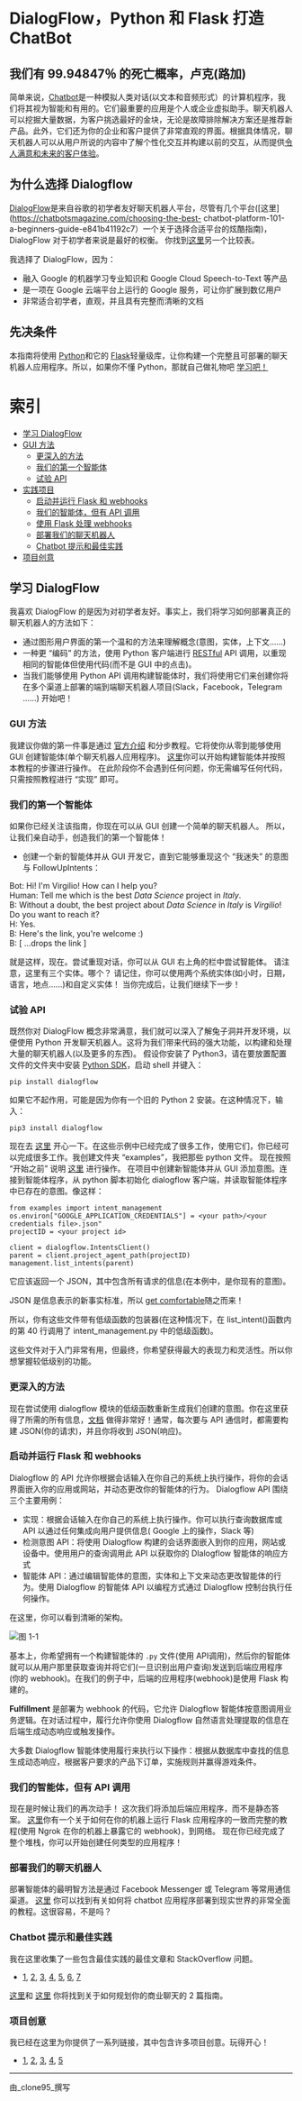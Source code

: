 # DialogFlow，Python 和 Flask 打造 ChatBot

## 我们有 99.94847％ 的死亡概率，卢克(路加)
简单来说，[Chatbot](https://medium.com/swlh/what-is-a-chatbot-and-how-to-use-it-for-your-business-976ec2e0a99f)是一种模拟人类对话(以文本和音频形式）的计算机程序，我们将其视为智能和有用的。它们最重要的应用是个人或企业虚拟助手。聊天机器人可以挖掘大量数据，为客户挑选最好的金块，无论是故障排除解决方案还是推荐新产品。此外，它们还为你的企业和客户提供了非常直观的界面。根据具体情况，聊天机器人可以从用户所说的内容中了解个性化交互并构建以前的交互，从而提供[令人满意和未来的客户体验](https://mobilemonkey.com/chatbots/chatbot-examples)。

## 为什么选择 Dialogflow
[DialogFlow](https://dialogflow.com/)是来自谷歌的初学者友好聊天机器人平台，尽管有几个平台([这里](https://chatbotsmagazine.com/choosing-the-best- chatbot-platform-101-a-beginners-guide-e841b41192c7）一个关于选择合适平台的炫酷指南)，DialogFlow 对于初学者来说是最好的权衡。 你找到[这里](https://chatbotsjournal.com/25-chatbot-platforms-a-comparative-table-aeefc932eaff)另一个比较表。

我选择了 DialogFlow，因为：

- 融入 Google 的机器学习专业知识和 Google Cloud Speech-to-Text 等产品
- 是一项在 Google 云端平台上运行的 Google 服务，可让你扩展到数亿用户
- 非常适合初学者，直观，并且具有完整而清晰的文档

## 先决条件
本指南将使用 [Python](https://www.python.org/)和它的 [Flask](http://flask.pocoo.org/)轻量级库，让你构建一个完整且可部署的聊天机器人应用程序。所以，如果你不懂 Python，那就自己做礼物吧 [学习吧！](https://automatetheboringstuff.com/)

# 索引
- [学习 DialogFlow](#学习-DialogFlow)
- [GUI 方法](#GUI-方法)
    - [更深入的方法](#更深入的方法)
    - [我们的第一个智能体](#我们的第一个智能体)
    - [试验 API](#试验-API)
- [实践项目](#实践项目)
    - [启动并运行 Flask 和 webhooks](#启动并运行-Flask-和-webhooks)
    - [我们的智能体，但有 API 调用](#我们的智能体，但有-API-调用)
    - [使用 Flask 处理 webhooks](#使用-Flask-处理-webhooks)
    - [部署我们的聊天机器人](#部署我们的聊天机器人)
    - [Chatbot 提示和最佳实践](#Chatbot-提示和最佳实践)
- [项目创意](#项目创意)

## 学习 DialogFlow
我喜欢 DialogFlow 的是因为对初学者友好。事实上，我们将学习如何部署真正的聊天机器人的方法如下：
- 通过图形用户界面的第一个温和的方法来理解概念(意图，实体，上下文......)
- 一种更 “编码” 的方法，使用 Python 客户端进行 [RESTful](https://it.wikipedia.org/wiki/Representational_State_Transfer) API 调用，以重现相同的智能体但使用代码(而不是 GUI 中的点击)。
- 当我们能够使用 Python API 调用构建智能体时，我们将使用它们来创建你将在多个渠道上部署的端到端聊天机器人项目(Slack，Facebook，Telegram ......)
开始吧！

### GUI 方法
我建议你做的第一件事是通过 [官方介绍](https://dialogflow.com/docs) 和分步教程。它将使你从零到能够使用 GUI 创建智能体(单个聊天机器人应用程序)。
[这里](https://console.dialogflow.com/api-client/#/login)你可以开始构建智能体并按照本教程的步骤进行操作。
在此阶段你不会遇到任何问题，你无需编写任何代码，只需按照教程进行 “实现” 即可。

### 我们的第一个智能体
如果你已经关注该指南，你现在可以从 GUI 创建一个简单的聊天机器人。
所以，让我们亲自动手，创造我们的第一个智能体！

- 创建一个新的智能体并从 GUI 开发它，直到它能够重现这个 “我迷失” 的意图与 FollowUpIntents：

Bot: Hi! I'm Virgilio! How can I help you?\
Human: Tell me which is the best _Data Science_ project in _Italy_.\
B: Without a doubt, the best project about _Data Science_ in _Italy_ is _Virgilio_! Do you want to reach it?\
H: Yes.\
B: Here's the link, you're welcome :)\
B: [ ...drops the link ]

就是这样，现在。尝试重现对话，你可以从 GUI 右上角的栏中尝试智能体。
请注意，这里有三个实体。哪个？
请记住，你可以使用两个系统实体(如小时，日期，语言，地点......)和自定义实体！
当你完成后，让我们继续下一步！

### 试验 API
既然你对 DialogFlow 概念非常满意，我们就可以深入了解兔子洞并开发环境，以便使用 Python 开发聊天机器人。这将为我们带来代码的强大功能，以构建和处理大量的聊天机器人(以及更多的东西)。
假设你安装了 Python3，请在要放置配置文件的文件夹中安装 [Python SDK](https://dialogflow-python-client-v2.readthedocs.io/en/latest/index.html)，启动 shell 并键入：

```
pip install dialogflow
```

如果它不起作用，可能是因为你有一个旧的 Python 2 安装。在这种情况下，输入：

```
pip3 install dialogflow
```

现在去 [这里](https://github.com/googleapis/dialogflow-python-client-v2/tree/master/samples) 开心一下。在这些示例中已经完成了很多工作，使用它们，你已经可以完成很多工作。我创建文件夹 “examples”，我把那些 python 文件。
现在按照 “开始之前” 说明 [这里](https://dialogflow-python-client-v2.readthedocs.io/en/latest/) 进行操作。
在项目中创建新智能体并从 GUI 添加意图。连接到智能体程序，从 python 脚本初始化 dialogflow 客户端，并读取智能体程序中已存在的意图。像这样：

```
from examples import intent_management
os.environ["GOOGLE_APPLICATION_CREDENTIALS"] = <your path>/<your credentials file>.json"
projectID = <your project id>

client = dialogflow.IntentsClient()
parent = client.project_agent_path(projectID)
management.list_intents(parent)
```

它应该返回一个 JSON，其中包含所有请求的信息(在本例中，是你现有的意图)。

JSON 是信息表示的新事实标准，所以 [get comfortable](https://www.w3schools.com/whatis/whatis_json.asp)随之而来！

所以，你有这些文件带有低级函数的包装器(在这种情况下，在 list_intent()函数内的第 40 行调用了 intent_management.py 中的低级函数)。

这些文件对于入门非常有用，但最终，你希望获得最大的表现力和灵活性。所以你想掌握较低级别的功能。

### 更深入的方法

现在尝试使用 dialogflow 模块的低级函数重新生成我们创建的意图。你在这里获得了所需的所有信息，[文档](https://cloud.google.com/dialogflow-enterprise/docs/reference/rest/v2-overview) 做得非常好！通常，每次要与 API 通信时，都需要构建 JSON(你的请求)，并且你将收到 JSON(响应)。

### 启动并运行 Flask 和 webhooks

Dialogflow 的 API 允许你根据会话输入在你自己的系统上执行操作，将你的会话界面嵌入你的应用或网站，并动态更改你的智能体的行为。 Dialogflow API 围绕三个主要用例：

- 实现：根据会话输入在你自己的系统上执行操作。你可以执行查询数据库或 API 以通过任何集成向用户提供信息( Google 上的操作，Slack 等)
- 检测意图 API：将使用 Dialogflow 构建的会话界面嵌入到你的应用，网站或设备中。使用用户的查询调用此 API 以获取你的 DIalogflow 智能体的响应方式
- 智能体 API：通过编辑智能体的意图，实体和上下文来动态更改智能体的行为。使用 Dialogflow 的智能体 API 以编程方式通过 Dialogflow 控制台执行任何操作。

在这里，你可以看到清晰的架构。

![图 1-1](https://raw.githubusercontent.com/dialogflow/resources/master/images/overview.png "1")

基本上，你希望拥有一个构建智能体的 `.py` 文件(使用 API​​调用)，然后你的智能体就可以从用户那里获取查询并将它们(一旦识别出用户查询)发送到后端应用程序(你的 webhook)。在我们的例子中，后端的应用程序(webhook)是使用 Flask 构建的。

**Fulfillment** 是部署为 webhook 的代码，它允许 Dialogflow 智能体按意图调用业务逻辑。在对话过程中，履行允许你使用 Dialogflow 自然语言处理提取的信息在后端生成动态响应或触发操作。

大多数 Dialogflow 智能体使用履行来执行以下操作：根据从数据库中查找的信息生成动态响应，根据客户要求的产品下订单，实施规则并赢得游戏条件。

### 我们的智能体，但有 API 调用
现在是时候让我们的再次动手！
这次我们将添加后端应用程序，而不是静态答案。
[这里](https://www.pragnakalp.com/dialogflow-fulfillment-webhook-tutorial/)你有一个关于如何在你的机器上运行 Flask 应用程序的一致而完整的教程(使用 Ngrok 在你的机器上暴露它的 webhook)，到网络。
现在你已经完成了整个堆栈，你可以开始创建任何类型的应用程序！

### 部署我们的聊天机器人
部署智能体的最明智方法是通过 Facebook Messenger 或 Telegram 等常用通信渠道。
[这里](https://hub.packtpub.com/creating-and-deploying-a-chatbot-using-dialogflow-tutorial/) 你可以找到有关如何将 chatbot 应用程序部署到现实世界的非常全面的教程。这很容易，不是吗？

### Chatbot 提示和最佳实践
我在这里收集了一些包含最佳实践的最佳文章和 StackOverflow 问题。

- [1](https://dzone.com/articles/best-practices-for-lively-chatbots), [2](https://miningbusinessdata.com/automatically-generate-dialogflow-faq-chatbot-csv-file/), [3](https://www.comm100.com/blog/chatbot-best-worst-practices.html), [4](https://chatbotsmagazine.com/11-more-best-ux-practices-for-building-chatbots-67362d1104d9), [5](https://thebrainfiles.wearebrain.com/chatbot-best-practice-learnings-and-insights-from-companies-like-abn-amro-booking-com-6e4c329c60a5), [6](https://www.marutitech.com/8-best-practices-bot-development/), [7](https://stackoverflow.com/questions/52426295/dialogflow-intent-lifespan-best-practice-and-performance)

[这里](https://medium.com/the-mission/how-to-effectively-run-a-chatbot-development-project-a445d2d1170f)和 [这里](https://botpress.io/blog/successful-chatbot-projects-avoid-these-mistakes/) 你将找到关于如何规划你的商业聊天的 2 篇指南。

### 项目创意
我已经在这里为你提供了一系列链接，其中包含许多项目创意。玩得开心！

- [1](https://chatbotsmagazine.com/80-chatbot-ideas-for-enterprise-bots-4bb73281f593), [2](https://www.messengerpeople.com/best-of-8-chatbot-projects-you-will-love-to-discover/), [3](https://www.quora.com/What-are-some-cool-ideas-where-chat-bots-can-be-put-to-use), [4](https://www.wordstream.com/blog/ws/2017/10/04/chatbots), [5](https://www.ideas2it.com/blogs/50-chatbot-use-cases/)


----
由_clone95_撰写